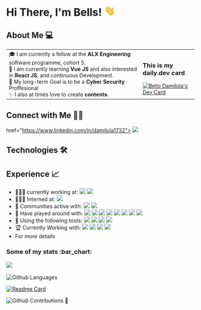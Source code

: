 # Hi There, I'm Bells! <img  src="https://raw.githubusercontent.com/ABSphreak/ABSphreak/master/gifs/Hi.gif" width="30px"> 



<h2>About Me  💻 </h2> 

<table>
<tr>
  <td valign="center">
    🎓 I am currently a fellow at the <strong>ALX Engineering</strong> software programme, cohort 5. <br>
    🌱 I am currently learning <strong>Vue JS</strong> and also interested in <strong>React JS</strong>, and continuous Development. <br>
    🎯 My long-term Goal is to be a <strong>Cyber Security</strong> Proffesional <br>
    ✨ I also at times love to create <strong>contents</strong>.
<td >
  <h3> This is my daily.dev card </h3>
    <a href="https://app.daily.dev/Damilola1732">
      <img src="https://api.daily.dev/devcards/8102222db6c64075af918f68a4181a5d.png?r=ubi" width="400" alt="Bello Damilola's Dev Card"/>
  </a>
  </td>
</tr>
</table>

<h2> Connect with Me 🤝🏾 </h2> 

<a> href="https://www.linkedin.com/in/damilola1732">
  <img src="https://www.flaticon.com/premium-icon/linkedin_3536505?term=linkedin&page=1&position=1&page=1&position=1&related_id=3536505&origin=search">
</a>




<h2> Technologies 🛠️ </h2>



<h2> Experience 📈 </h2>
<ul>
  <li> 👨🏽‍💻 currently working at: <img src="https://img.shields.io/badge/-.%20%20%20%20%20Digital%20agency%20%20%20%20%20%20-orange"> <img src="https://img.shields.io/badge/-.%20%20%20%20%20%20ALX%20SE-lightgrey">  </li>
  <li> 👨🏽‍💻 Interned at: <img src="https://img.shields.io/badge/-.%20%20%20%20%20TIIDELab-blue"> </li>
   <li> 💽 Communities active with: <img src="https://img.shields.io/badge/code-Lagos%20Dev.%20community-red"> <img src=" https://img.shields.io/badge/TIIDELab-Dev.%20community-yellowgreen"> </li> 
   <li> 🔭 Have played around with:  <img src="https://camo.githubusercontent.com/76f7578b434c64b20c3029c2bec1941dd6bddcf10c89027edbb37a27a20e0c03/68747470733a2f2f696d672e736869656c64732e696f2f62616467652f48746d6c352d2545322539382538352545322539382538352545322539382538362d6c69676874677265793f6c6162656c436f6c6f723d326262633861266c6f676f3d48746d6c35267374796c653d666f722d7468652d6261646765266c6f676f436f6c6f723d7768697465">
     <img src="https://camo.githubusercontent.com/3a0f693cfa032ea4404e8e02d485599bd0d192282b921026e89d271aaa3d7565/68747470733a2f2f696d672e736869656c64732e696f2f62616467652f435353332d3135373242363f7374796c653d666f722d7468652d6261646765266c6f676f3d63737333266c6f676f436f6c6f723d7768697465">
     <img src="https://camo.githubusercontent.com/e9b080a6541e5355827ea91b6a0302cbbc54af4705b0c6b0f1561a0957ced2fb/68747470733a2f2f696d672e736869656c64732e696f2f62616467652f5461696c77696e645f4353532d3338423241433f7374796c653d666f722d7468652d6261646765266c6f676f3d7461696c77696e642d637373266c6f676f436f6c6f723d7768697465">
   <img src="https://camo.githubusercontent.com/3a0f693cfa032ea4404e8e02d485599bd0d192282b921026e89d271aaa3d7565/68747470733a2f2f696d672e736869656c64732e696f2f62616467652f435353332d3135373242363f7374796c653d666f722d7468652d6261646765266c6f676f3d63737333266c6f676f436f6c6f723d7768697465">     
  <img src=" https://camo.githubusercontent.com/7cd014f2acc132862479990cbd13108602d13381efeed9d761651c5f7ba2e54d/68747470733a2f2f696d672e736869656c64732e696f2f62616467652f2d5461696c77696e642d3338423241433f7374796c653d706c6173746963266c6f676f3d7461696c77696e642d637373266c6f676f436f6c6f723d7768697465">
        <img src=" https://camo.githubusercontent.com/77eb562672841cedcc29c58f55dea4aeb55305de2986772cf54ebbc31380f103/68747470733a2f2f696d672e736869656c64732e696f2f62616467652f432532332d3635303039343f6c6f676f3d432d5368617270">
          <img src="https://camo.githubusercontent.com/1b7dd7d164fbd6217c01ae4b556390e60b4721f860a69482a685b2c1c9c9069a/68747470733a2f2f696d672e736869656c64732e696f2f62616467652f2d567565746966792d626c61636b3f7374796c653d666c61742d737175617265266c6f676f3d76756574696679 ">
            <img src="https://camo.githubusercontent.com/cc663b44f5f2d7e674990fd054d828aae0e30ec8df36768e5f5552978da1cfdf/68747470733a2f2f696d672e736869656c64732e696f2f62616467652f2d507974686f6e2d3333333333333f7374796c653d666c6174266c6f676f3d707974686f6e "> </li>
  
  
  <li> 🔧 Using the following tools: <img src="https://camo.githubusercontent.com/97c96464ad911fabe685e106dcf52caf1e0044915b655e02656dbcd73a7d5be9/68747470733a2f2f696d672e736869656c64732e696f2f62616467652f5653253230436f64652d696e666f726d6174696f6e616c3f7374796c653d666c6174266c6f676f3d76697375616c2d73747564696f2d636f6465266c6f676f436f6c6f723d30303741434326636f6c6f723d323338363336266c6162656c436f6c6f723d666666666666"> 
    <img src="https://camo.githubusercontent.com/2f4cfda3ad13edc21f4d77762d28f953af402b3fcf880d478f0df7f758b82d3a/68747470733a2f2f696d672e736869656c64732e696f2f62616467652f4769744875622d696e666f726d6174696f6e616c3f7374796c653d666c6174266c6f676f3d676974687562266c6f676f436f6c6f723d66666666666626636f6c6f723d323338363336266c6162656c436f6c6f723d313831373137">  
    <img src=" https://camo.githubusercontent.com/97c96464ad911fabe685e106dcf52caf1e0044915b655e02656dbcd73a7d5be9/68747470733a2f2f696d672e736869656c64732e696f2f62616467652f5653253230436f64652d696e666f726d6174696f6e616c3f7374796c653d666c6174266c6f676f3d76697375616c2d73747564696f2d636f6465266c6f676f436f6c6f723d30303741434326636f6c6f723d323338363336266c6162656c436f6c6f723d666666666666"> 
    <img src="https://camo.githubusercontent.com/4b27cac41dd7639389c606e8ba44d759b2bc52b251e7b00d83696cb17aa632ab/68747470733a2f2f696d672e736869656c64732e696f2f62616467652f4749542d696e666f726d6174696f6e616c3f7374796c653d666c6174266c6f676f3d676974266c6f676f436f6c6f723d66666666666626636f6c6f723d323338363336266c6162656c436f6c6f723d463035303332"> </li>
  <li> 🏆 Currently Working with:  <img src="https://camo.githubusercontent.com/d8971eb578649b5861b3b3694bc2684ff4bf5bb346042b20f8f6e26010dce374/68747470733a2f2f696d672e736869656c64732e696f2f62616467652f52656163742d3631444146423f7374796c653d666c6174266c6f676f3d7265616374266c6f676f436f6c6f723d7768697465">
    <img src="https://camo.githubusercontent.com/48b088af2f410308330bc8599f5e7984de96951a7f7f069c349ff0509e6de48e/68747470733a2f2f696d672e736869656c64732e696f2f62616467652f52656475782d696e666f726d6174696f6e616c3f7374796c653d666c6174266c6f676f3d5265647578266c6f676f436f6c6f723d776869746526636f6c6f723d323338363336266c6162656c436f6c6f723d373634414243">
     <img src="https://camo.githubusercontent.com/e1158aa1510d2ff201f94fb15831ae9585b23668e4888a98033d98a036eaa6d4/68747470733a2f2f696d672e736869656c64732e696f2f62616467652f5655452d3030383030302e7376673f267374796c653d666c6174266c6f676f3d7675652e6a73266c6f676f436f6c6f723d7768697465 ">
    <img src="https://camo.githubusercontent.com/90acd4bf84162e84336363f9f2c5920c532da5435baa99b391ced965acee2f0b/68747470733a2f2f696d672e736869656c64732e696f2f62616467652f2d567565582d3032374135383f7374796c653d666c61742d737175617265266c6162656c436f6c6f723d303237413538266c6f676f3d767565646f746a73">
  </li>
  <li> For more details </li>
</ul>
  
  
<h3> Some of my stats :bar_chart: </h3>

<img src="https://github-readme-stats.vercel.app/api?username=Damilola1732&show_icons=true&theme=radical&include_all_commits=true">

<br>


![Github Languages](https://github-readme-stats.vercel.app/api/top-langs/?username=Damilola1732&layout=compact&count_private=true)

[![Readme Card](https://github-readme-stats.vercel.app/api/pin/?username=Damilola1732&show_icons=true&hide_border=true&theme=dark&repo=zext-mini-player)](https://github.com/https://github.com/Damilola1732/zext-mini-player)

![Github Contributions](https://github-readme-streak-stats.herokuapp.com/?user=Damilola1732&hide_border=true)
👋
